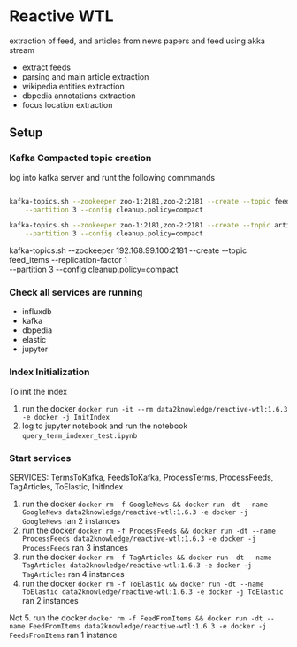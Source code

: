 # Reactive WTL

extraction of feed, and articles from news papers and feed using akka stream

- extract feeds
- parsing and main article extraction
- wikipedia entities extraction
- dbpedia annotations extraction
- focus location extraction

## Setup

### Kafka Compacted topic creation

log into kafka server and runt the following commmands

```bash

kafka-topics.sh --zookeeper zoo-1:2181,zoo-2:2181 --create --topic feed_items --replication-factor 2 \
    --partition 3 --config cleanup.policy=compact

kafka-topics.sh --zookeeper zoo-1:2181,zoo-2:2181 --create --topic articles --replication-factor 2 \
    --partition 3 --config cleanup.policy=compact

```

kafka-topics.sh --zookeeper 192.168.99.100:2181 --create --topic feed_items --replication-factor 1 \
    --partition 3 --config cleanup.policy=compact

### Check all services are running

- influxdb
- kafka
- dbpedia
- elastic
- jupyter

### Index Initialization
To init the index

1. run the docker `docker run -it --rm data2knowledge/reactive-wtl:1.6.3 -e docker -j InitIndex`
2. log to jupyter notebook and run the notebook `query_term_indexer_test.ipynb`

### Start services

SERVICES: TermsToKafka, FeedsToKafka, ProcessTerms, ProcessFeeds, TagArticles, ToElastic, InitIndex

1. run the docker `docker rm -f GoogleNews && docker run -dt --name GoogleNews data2knowledge/reactive-wtl:1.6.3 -e docker -j GoogleNews` ran 2 instances
2. run the docker `docker rm -f ProcessFeeds && docker run -dt --name ProcessFeeds data2knowledge/reactive-wtl:1.6.3 -e docker -j ProcessFeeds` ran 3 instances
3. run the docker `docker rm -f TagArticles && docker run -dt --name TagArticles data2knowledge/reactive-wtl:1.6.3 -e docker -j TagArticles` ran 4 instances
4. run the docker `docker rm -f ToElastic && docker run -dt --name ToElastic data2knowledge/reactive-wtl:1.6.3 -e docker -j ToElastic` ran 2 instances

Not
5. run the docker `docker rm -f FeedFromItems && docker run -dt --name FeedFromItems data2knowledge/reactive-wtl:1.6.3 -e docker -j FeedsFromItems` ran 1 instance
